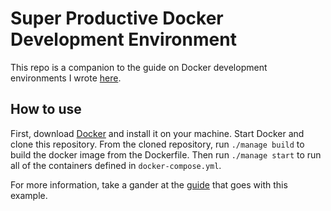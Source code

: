 # Super Productive Docker Development Environment

This repo is a companion to the guide on Docker development environments I wrote [here](https://nrempel.com/guides/docker-development-environment.html). 

## How to use

First, download [Docker](https://www.docker.com/community-edition) and install it on your machine. Start Docker and clone this repository. From the cloned repository, run `./manage build` to build the docker image from the Dockerfile. Then run `./manage start` to run all of the containers defined in `docker-compose.yml`.

For more information, take a gander at the [guide](https://nrempel.com/guides/docker-development-environment.html) that goes with this example.
